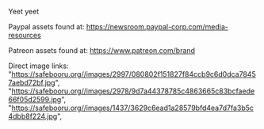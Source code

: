 Yeet yeet

Paypal assets found at: https://newsroom.paypal-corp.com/media-resources

Patreon assets found at: https://www.patreon.com/brand

Direct image links: "https://safebooru.org//images/2997/080802f151827f84ccb9c6d0dca78457aebd72bf.jpg",
"https://safebooru.org//images/2978/9d7a44378785c4863665c83bcfaede66f05d2599.jpg",
"https://safebooru.org//images/1437/3629c6ead1a28579bfd4ea7d7fa3b5c4dbb8f224.jpg",
